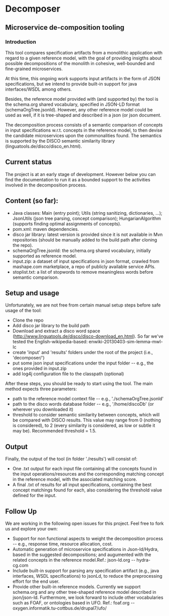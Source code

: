 # Decomposer
## Microservice de-composition tooling
### Introduction
This tool compares specification artifacts from a monolithic application with regard to a given reference model, with the goal of providing insigths about possible decompositions of the monolith in cohesive, well-bounded and fine-grained microservices.

At this time, this ongoing work supports input artifacts in the form of JSON specifications, but we intend to provide built-in support for java interfaces/WSDL among others. 

Besides, the reference model provided with (and supported by) the tool is the schema.org shared vocabulary, specified in JSON-LD format (schemaOrgTree.jsonld). However, any other reference model could be used as well, if it is tree-shaped and described in a json (or json document.

The decomposition process consists of a semantic comparison of concepts in input specifications w.r.t. concepts in the reference model, to then devise the candidate microservices upon the commonalities found. The semantics is supported by the DISCO semantic similarity library (linguatools.de/disco/disco_en.html). 

## Current status
The project is at an early stage of development. However below you can find the documentation to run it as a bounded support to the activities involved in the decomposition process.

## Content (so far):
- Java classes: Main (entry point); Utils (string sanitizing, dictionaries, ...); JsonUtils (json tree parsing, concept comparison); HungarianAlgorithm (supports finding optimal assignments of concepts).
- pom.xml: maven dependencies.
- disco jar library: latest version is provided since it is not available in Mvn repositories (should be manually added to the build path after cloning the repo).
- schemaOrgTree.jsonld: the schema.org shared vocabulary, initially supported as reference model.
- input.zip: a dataset of input specifications in json format, crawled from mashape.com marketplace, a repo of publicly available service APIs.
- stoplist.txt: a list of stopwords to remove meaningless words before semantic comparison.

## Setup and usage
Unfortunately, we are not free from certain manual setup steps before safe usage of the tool:
- Clone the repo
- Add disco jar library to the build path
- Download and extract a disco word space (http://www.linguatools.de/disco/disco-download_en.html). So far we've tested the English-wikipedia-based: enwiki-20130403-sim-lemma-mwl-lc
- create 'input' and 'results' folders under the root of the project (i.e., 'decomposer/')
- put some json input specifications under the input folder -- e.g., the ones provided in input.zip
- add log4j configuration file to the classpath (optional)

After these steps, you should be ready to start using the tool. The main method expects three parameters:
- path to the reference model context file -- e.g., './schemaOrgTree.jsonld'
- path to the disco words database folder -- e.g., '/home/discoDb' (or wherever you downloaded it)
- threshold to consider semantic similarity between concepts, which will be compared with DISCO results. This value may range from 0 (nothing is considered), to 2 (every similarity is considered, as low or subtle it may be). Recommended threshold = 1.5.

## Output
Finally, the output of the tool (in folder './results') will consist of:
- One .txt output for each input file containing all the concepts found in the input operations/resources and the corresponding matching concept in the reference model, with the associated matching score.
- A final .txt of results for all input specifications, containing the best concept matchings found for each, also considering the threshold value defined for the input.

## Follow Up
We are working in the following open issues for this project. Feel free to fork us and explore your own:
- Support for non functional aspects to weight the decomposition process -- e.g., response time, resource allocation, cost.
- Automatic generation of microservice specifications in Json-ld/Hydra, based in the suggested decompositions; and augumented with the related concepts in the reference model.Ref.: json-ld.org -- hydra-cg.com
- Include built-in support for parsing any specification artifact (e.g., java interfaces, WSDL specifications) to jsonLd, to reduce the preprocessing effort for the end user.
- Provide other built-in reference models. Currently we support schema.org and any other tree-shaped reference model described in json/json-ld. Furthermore, we look forward to include other vocabularies such as FOAF, or ontologies based in UFO. Ref.: foaf.org -- oxygen.informatik.tu-cottbus.de/drupal7/ufo/  
